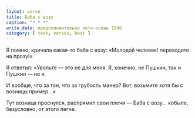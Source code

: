 ```yaml
---
layout: verse
title: Баба с возу
caption: "* * *"
write_date: предположительно лето-осень 1996
category: [ text, verses, best ]
---
```

Я помню, кричала
    какая-то баба с возу:
«Молодой человек!
    переходите на прозу!»

Я ответил: «Увольте —
    это не для меня.
Я, конечно, не Пушкин,
    так и Пушкин — не я.

И вообще, что за тон,
    что за грубость манер?
Вот, возьмите хотя бы
    с возницы пример...»

Тут возница проснулся,
    распрямил свои плечи —
Баба с возу...
    кобыле,
        безусловно,
            от этого легче.
